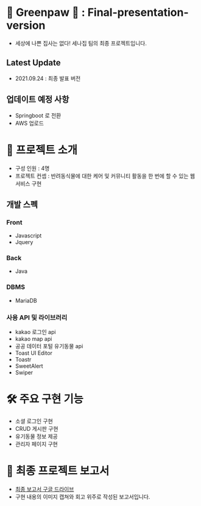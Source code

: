 # 🌿 Greenpaw 🐾 : Final-presentation-version
- 세상에 나쁜 집사는 없다! 세나집 팀의 최종 프로젝트입니다.

## Latest Update
- 2021.09.24 : 최종 발표 버전

## 업데이트 예정 사항
- Springboot 로 전환
- AWS 업로드

# 📌 프로젝트 소개
- 구성 인원 : 4명
- 프로젝트 컨셉 : 반려동식물에 대한 케어 및 커뮤니티 활동을 한 번에 할 수 있는 웹서비스 구현

## 개발 스펙
### Front
- Javascript
- Jquery

### Back
- Java

### DBMS
- MariaDB

### 사용 API 및 라이브러리
- kakao 로그인 api
- kakao map api
- 공공 데이터 포털 유기동물 api
- Toast UI Editor
- Toastr 
- SweetAlert
- Swiper

# 🛠 주요 구현 기능
- 소셜 로그인 구현
- CRUD 게시판 구현
- 유기동물 정보 제공
- 관리자 페이지 구현

# 📝 최종 프로젝트 보고서
- [최종 보고서 구글 드라이브](https://www.notion.so/Greenpaw-0706a52ff88c4c5baff9fe734bff3d18#59cc5ce9a98840c4beb574adefc88970)
- 구현 내용의 이미지 캡쳐와 회고 위주로 작성된 보고서입니다. 






